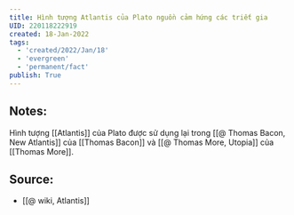 ```yaml
---
title: Hình tượng Atlantis của Plato nguồn cảm hứng các triết gia
UID: 220118222919
created: 18-Jan-2022
tags:
  - 'created/2022/Jan/18'
  - 'evergreen'
  - 'permanent/fact'
publish: True
---
```

## Notes:
Hình tượng [[Atlantis]] của Plato được sử dụng lại trong [[@ Thomas Bacon, New Atlantis]] của [[Thomas Bacon]] và [[@ Thomas More, Utopia]] của [[Thomas More]].

## Source:
- [[@ wiki, Atlantis]]

